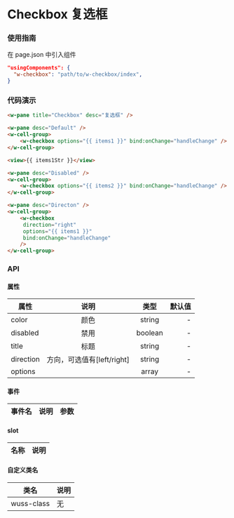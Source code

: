 # Checkbox 复选框

### 使用指南

在 page.json 中引入组件

```json
"usingComponents": {
  "w-checkbox": "path/to/w-checkbox/index",
}
```

### 代码演示

```html
<w-pane title="Checkbox" desc="复选框" />

<w-pane desc="Default" />
<w-cell-group>
	<w-checkbox options="{{ items1 }}" bind:onChange="handleChange" />
</w-cell-group>

<view>{{ items1Str }}</view>

<w-pane desc="Disabled" />
<w-cell-group>
	<w-checkbox options="{{ items2 }}" bind:onChange="handleChange" />
</w-cell-group>

<w-pane desc="Directon" />
<w-cell-group>
	<w-checkbox
	 direction="right"
	 options="{{ items1 }}"
	 bind:onChange="handleChange"
	/>
</w-cell-group>
```

### API

#### 属性

| 属性      |            说明            |  类型   | 默认值 |
| --------- | :------------------------: | :-----: | -----: |
| color     |            颜色            | string  |      - |
| disabled  |            禁用            | boolean |      - |
| title     |            标题            | string  |      - |
| direction | 方向，可选值有[left/right] | string  |      - |
| options   |                            |  array  |      - |

#### 事件

| 事件名 | 说明 | 参数 |
| ------ | ---- | ---- |


#### slot

| 名称 | 说明 |
| ---- | ---- |


#### 自定义类名

| 类名       | 说明 |
| ---------- | ---- |
| wuss-class | 无   |

